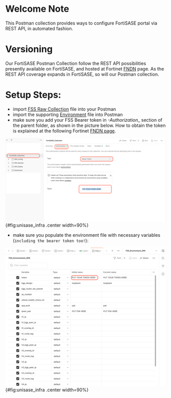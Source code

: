# Welcome Note
This Postman collection provides ways to configure FortiSASE portal via REST API, in automated fashion. 

# Versioning 
Our FortiSASE Postman Collection follow the REST API possibilities presently available on FortiSASE, and hosted at Fortinet [FNDN](https://fndn.fortinet.net/index.php?/fortiapi/2625-fortisase) page. 
As the REST API coverage expands in FortiSASE, so will our Postman collection. 

# Setup Steps: 
- import [FSS Raw Collection](https://raw.githubusercontent.com/fortinet-solutions-cse/fss_postman_collection/main/fss.postman_collection.json) file into your Postman 
- import the supporting [Environment](https://github.com/fortinet-solutions-cse/fss_postman_collection/blob/main/fss_environment.json) file into Postman 
- make sure you add your FSS Bearer token in _-Authorization__ section of the parent folder, as shown in the picture below. How to obtain the token is explained at the following Fortinet [FNDN page](https://fndn.fortinet.net/index.php?/fortiapi/2625-fortisase/2640/).

![](images/pm_authorization.png){#fig:unisase_infra .center width=90%}

- make sure you populate the environment file with necessary variables (```including the bearer token too!```): 

![](images/pm_environment_vars.png){#fig:unisase_infra .center width=90%}







